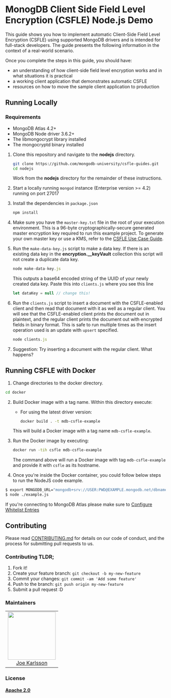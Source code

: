 # MonogDB Client Side Field Level Encryption (CSFLE) Node.js Demo

This guide shows you how to implement automatic Client-Side Field Level Encryption (CSFLE) using supported MongoDB drivers and is intended for full-stack developers. The guide presents the following information in the context of a real-world scenario.

Once you complete the steps in this guide, you should have:

  * an understanding of how client-side field level encryption works and in what situations it is practical
  * a working client application that demonstrates automatic CSFLE
  * resources on how to move the sample client application to production

## Running Locally

### Requirements

* MongoDB Atlas 4.2+
* MongoDB Node driver 3.6.2+
* The libmongocrypt library installed
* The mongocryptd binary installed

1. Clone this repository and navigate to the **nodejs** directory.

   ```sh
   git clone https://github.com/mongodb-university/csfle-guides.git
   cd nodejs
   ```

   Work from the **nodejs** directory for the remainder of these instructions.

2. Start a locally running `mongod` instance (Enterprise version >= 4.2) running on port 27017

3. Install the dependencies in `package.json`

   ```js
   npm install
   ```

4. Make sure you have the `master-key.txt` file in the root of your execution
   environment. This is a 96-byte cryptographically-secure generated master
   encryption key required to run this example project. To generate your own
   master key or use a KMS, refer to the [CSFLE Use Case Guide](https://docs.mongodb.com/ecosystem/use-cases/client-side-field-level-encryption-guide/).

5. Run the `make-data-key.js` script to make a data key. If there is an
   existing data key in the **encryption.\_\_keyVault** collection this script
   will not create a duplicate data key.

   ```js
   node make-data-key.js
   ```

   This outputs a base64 encoded string of the UUID of your newly created data key. Paste
   this into `clients.js` where you see this line

   ```js
   let dataKey = null // change this!
   ```

6. Run the `clients.js` script to insert a document with the CSFLE-enabled client
   and then read that document with it as well as a regular client. You
   will see that the CSFLE-enabled client prints the document out in plaintext,
   and the regular client prints the document out with encrypted fields in
   binary format. This is safe to run multiple times as the insert operation
   used is an update with `upsert` specified.

   ```js
   node clients.js
   ```

7. Suggestion: Try inserting a document with the regular client. What happens?

## Running CSFLE with Docker

1. Change directories to the docker directory.
  ```sh
  cd docker
  ```

2. Build Docker image with a tag name. Within this directory execute: 
   * For using the latest driver version:
     ```sh
     docker build . -t mdb-csfle-example
     ```
   This will build a Docker image with a tag name `mdb-csfle-example`. 

3. Run the Docker image by executing:
   ```sh
   docker run -tih csfle mdb-csfle-example
   ```
   The command above will run a Docker image with tag `mdb-csfle-example` and provide it with `csfle` as its hostname.

4. Once you're inside the Docker container, you could follow below steps to run the NodeJS code example. 

  ```sh
  $ export MONGODB_URL="mongodb+srv://USER:PWD@EXAMPLE.mongodb.net/dbname?retryWrites=true&w=majority"`
  $ node ./example.js
  ```

  If you're connecting to MongoDB Atlas please make sure to [Configure Whitelist Entries](https://docs.atlas.mongodb.com/security-whitelist/)

## Contributing

Please read [CONTRIBUTING.md](https://github.com/JoeKarlsson/iot-kitty-litter-box/blob/develop/CONTRIBUTING.md) for details on our code of conduct, and the process for submitting pull requests to us.

### Contributing TLDR;

1. Fork it!
2. Create your feature branch: `git checkout -b my-new-feature`
3. Commit your changes: `git commit -am 'Add some feature'`
4. Push to the branch: `git push origin my-new-feature`
5. Submit a pull request :D

### Maintainers

<table>
  <tbody>
    <tr>
      <td align="center">
        <img width="150 height="150"
        src="https://avatars.githubusercontent.com/JoeKarlsson?v=3">
        <br />
        <a href="https://github.com/JoeKarlsson">Joe Karlsson</a>
      </td>
    <tr>
  <tbody>
</table>

### License

#### [Apache 2.0](./LICENSE)
